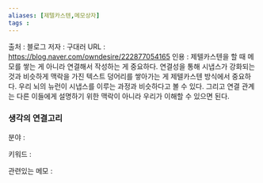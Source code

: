 ```yaml
---
aliases: [제텔카스텐,메모상자]
tags : 
---
```


출처 : 블로그
저자 : 구대러
URL : https://blog.naver.com/owndesire/222877054165
인용 : 
제텔카스텐을 할 때 메모를 쌓는 게 아니라 연결해서 작성하는 게 중요하다. 연결성을 통해 시냅스가 강화되는 것과 비슷하게 맥락을 가진 텍스트 덩어리를 쌓아가는 게 제텔카스텐 방식에서 중요하다. 우리 뇌의 뉴런이 시냅스를 이루는 과정과 비슷하다고 볼 수 있다. 그리고 연결 관계는 다른 이들에게 설명하기 위한 맥락이 아니라 우리가 이해할 수 있으면 된다.





### 생각의 연결고리
분야 :

키워드 :

관련있는 메모 :
